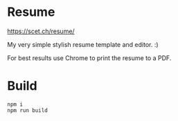 # Resume

https://scet.ch/resume/

My very simple stylish resume template and editor. :) 

For best results use Chrome to print the resume to a PDF.

# Build

```
npm i
npm run build
```